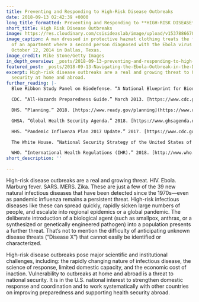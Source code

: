 ```yaml
---
title: Preventing and Responding to High-Risk Disease Outbreaks
date: 2018-09-13 02:42:39 +0000
long_title_formatted: Preventing and Responding to **HIGH-RISK DISEASE** **OUTBREAKS**
short_title: High Risk Disease Outbreaks
image: https://res.cloudinary.com/csisideaslab/image/upload/v1537886678/health-commission/High-Risk-Disease-Outbreaks.jpg
image_caption: A man dressed in protective hazmat clothing treats the front porch
  of an apartment where a second person diagnosed with the Ebola virus resides on
  October 12, 2014 in Dallas, Texas.
image_credit: Mike Stone/Getty Images
in_depth_overview: _posts/2018-09-13-preventing-and-responding-to-high-risk-disease-outbreaks.md
featured_post: _posts/2018-09-13-Navigating-the-Ebola-Outbreak-in-the-Democratic-Republic-of-the-Congo.md
excerpt: High-risk disease outbreaks are a real and growing threat to U.S. national
  security at home and abroad.
further_reading: |-
  Blue Ribbon Study Panel on Biodefense. “A National Blueprint for Biodefense: Leadership and Major Reform Needed to Optimize Efforts.” October 2015. [http://www.biodefensestudy.org/a-national-blueprint-for-biodefense](http://www.biodefensestudy.org/a-national-blueprint-for-biodefense "http://www.biodefensestudy.org/a-national-blueprint-for-biodefense.")

  CDC. “All-Hazards Preparedness Guide.” March 2013. [https://www.cdc.gov/phpr/documents/AHPG_FINAL_March_2013.pdf](https://www.cdc.gov/phpr/documents/AHPG_FINAL_March_2013.pdf "https://www.cdc.gov/phpr/documents/AHPG_FINAL_March_2013.pdf.")

  DHS. “Planning.” 2018. [https://www.ready.gov/planning](https://www.ready.gov/planning "https://www.ready.gov/planning.")

  GHSA. “Global Health Security Agenda.” 2018. [https://www.ghsagenda.org/home](https://www.ghsagenda.org/home "https://www.ghsagenda.org/home.")

  HHS. “Pandemic Influenza Plan 2017 Update.” 2017. [https://www.cdc.gov/flu/pandemic-resources/pdf/pan-flu-report-2017v2.pdf](https://www.cdc.gov/flu/pandemic-resources/pdf/pan-flu-report-2017v2.pdf "https://www.cdc.gov/flu/pandemic-resources/pdf/pan-flu-report-2017v2.pdf.")

  The White House. “National Security Strategy of the United States of America.” December 2017. [https://www.whitehouse.gov/wp-content/uploads/2017/12/NSS-Final-12-18-2017-0905.pdf](https://www.whitehouse.gov/wp-content/uploads/2017/12/NSS-Final-12-18-2017-0905.pdf "https://www.whitehouse.gov/wp-content/uploads/2017/12/NSS-Final-12-18-2017-0905.pdf.")

  WHO. “International Health Regulations (IHR).” 2018. [http://www.who.int/topics/international_health_regulations/en/](http://www.who.int/topics/international_health_regulations/en/ "http://www.who.int/topics/international_health_regulations/en/.")
short_description: ''

---
```

High-risk disease outbreaks are a real and growing threat. HIV. Ebola. Marburg fever. SARS. MERS. Zika. These are just a few of the 39 new natural infectious diseases that have been detected since the 1970s—even as pandemic influenza remains a persistent threat. High-risk infectious diseases like these can spread quickly, rapidly sicken large numbers of people, and escalate into regional epidemics or a global pandemic. The deliberate introduction of a biological agent (such as smallpox, anthrax, or a synthesized or genetically engineered pathogen) into a population presents a further threat. That’s not to mention the difficulty of anticipating unknown disease threats (“Disease X”) that cannot easily be identified or characterized.

High-risk disease outbreaks pose major scientific and institutional challenges, including: the rapidly changing nature of infectious disease, the science of response, limited domestic capacity, and the economic cost of inaction. Vulnerability to outbreaks at home and abroad is a threat to national security. It is in the U.S. national interest to strengthen domestic response and coordination and to work systematically with other countries on improving preparedness and supporting health security abroad.